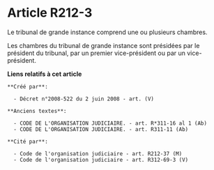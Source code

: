 # Article R212-3

Le tribunal de grande instance comprend une ou plusieurs chambres.

Les chambres du tribunal de grande instance sont présidées par le président du tribunal, par un premier vice-président ou par
un vice-président.

**Liens relatifs à cet article**

	**Créé par**:

	  - Décret n°2008-522 du 2 juin 2008 - art. (V)

	**Anciens textes**:

	  - CODE DE L'ORGANISATION JUDICIAIRE. - art. R*311-16 al 1 (Ab)
	  - CODE DE L'ORGANISATION JUDICIAIRE. - art. R311-11 (Ab)

	**Cité par**:

	  - Code de l'organisation judiciaire - art. R212-37 (M)
	  - Code de l'organisation judiciaire - art. R312-69-3 (V)
